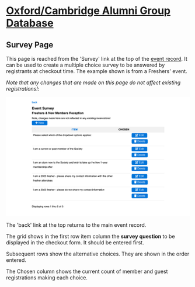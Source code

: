 # [Oxford/Cambridge Alumni Group Database](index.md)

## Survey Page

This page is reached from the 'Survey' link at the top of the [event record](event_record.md). It can be used to create a multiple choice survey to be answered by registrants at checkout time. The example shown is from a Freshers' event.

*Note that any changes that are made on this page do not affect existing registrations!*:

![top](images/survey_page.png)

The 'back' link at the top returns to the main event record.

The grid shows in the first row item column the **survey question** to be displayed in the checkout form. It should be entered first.

Subsequent rows show the alternative choices. They are shown in the order entered.

The Chosen column shows the current count of member and guest registrations making each choice.

